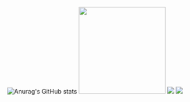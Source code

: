 
![Anurag's GitHub stats](https://github-readme-stats.vercel.app/api?username=Dexshine&show_icons=true&theme=dracula)
<a href="https://wakatime.com"><img src="https://wakatime.com/share/@defcdabc-f4be-45c3-b41e-e665d34d4712/8060a465-8a6c-405d-836d-b3763add3ef4.png" width="200" height="200" /></a>
<a href="https://wakatime.com"><img src="https://wakatime.com/share/@defcdabc-f4be-45c3-b41e-e665d34d4712/e2171574-dc31-4b29-b19d-23c0b8077478.png" /></a>
<a href="https://wakatime.com"><img src="https://wakatime.com/share/@defcdabc-f4be-45c3-b41e-e665d34d4712/477d0d34-d6f4-4611-a1b1-6bdf5e802354.png" /></a>

